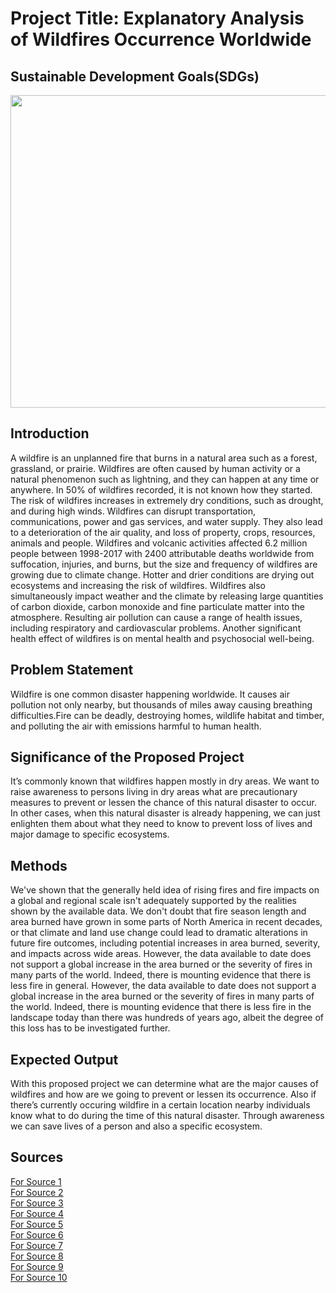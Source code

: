 # Project Title: Explanatory Analysis of Wildfires Occurrence Worldwide
## Sustainable Development Goals(SDGs)
<a href="https://sdgs.un.org/goals/goal15"><img src= "https://user-images.githubusercontent.com/103124210/170488347-86f346e2-6d51-42a8-acea-ea7edddd6a26.png" width= "1500" height = "500"></a>

## Introduction

A wildfire is an unplanned fire that burns in a natural area such as a forest, grassland, or prairie. Wildfires are often caused by human activity or a natural phenomenon such as lightning, and they can happen at any time or anywhere. In 50% of wildfires recorded, it is not known how they started.
The risk of wildfires increases in extremely dry conditions, such as drought, and during high winds. Wildfires can disrupt transportation, communications, power and gas services, and water supply. They also lead to a deterioration of the air quality, and loss of property, crops, resources, animals and people.
Wildfires and volcanic activities affected 6.2 million people between 1998-2017 with 2400 attributable deaths worldwide from suffocation, injuries, and burns, but the size and frequency of wildfires are growing due to climate change. Hotter and drier conditions are drying out ecosystems and increasing the risk of wildfires. Wildfires also simultaneously impact weather and the climate by releasing large quantities of carbon dioxide, carbon monoxide and fine particulate matter into the atmosphere. Resulting air pollution can cause a range of health issues, including respiratory and cardiovascular problems. Another significant health effect of wildfires is on mental health and psychosocial well-being.

## Problem Statement

Wildfire is one common disaster happening worldwide. It causes air pollution not only nearby, but thousands of miles away causing breathing difficulties.Fire can be deadly, destroying homes, wildlife habitat and timber, and polluting the air with emissions harmful to human health.

## Significance of the Proposed Project

It’s commonly known that wildfires happen mostly in dry areas. We want to raise awareness to persons living in dry areas what are precautionary measures to prevent or lessen the chance of this natural disaster to occur. In other cases, when this natural disaster is already happening, we can just enlighten them about what they need to know to prevent loss of lives and major damage to specific ecosystems.

## Methods

We've shown that the generally held idea of rising fires and fire impacts on a global and regional scale isn't adequately supported by the realities shown by the available data. We don't doubt that fire season length and area burned have grown in some parts of North America in recent decades, or that climate and land use change could lead to dramatic alterations in future fire outcomes, including potential increases in area burned, severity, and impacts across wide areas. However, the data available to date does not support a global increase in the area burned or the severity of fires in many parts of the world. Indeed, there is mounting evidence that there is less fire in general. However,
 the data available to date does not support a global increase in the area burned or the severity of fires in many parts of the world. Indeed, there is mounting evidence that there is less fire in the landscape today than there was hundreds of years ago, albeit the degree of this loss has to be investigated further.

## Expected Output
With this proposed project we can determine what are the major causes of wildfires and how are we going to prevent or lessen its occurrence. Also if there’s currently occuring wildfire  in a certain location nearby individuals know what to do during the time of this natural disaster. Through awareness we can save lives of a person and also a specific ecosystem.

## Sources
<a href="https://ucanr.edu/sites/forestry/Wildfire/"> For Source 1</a><br>
<a href="https://www.kaggle.com/datasets/ananthu017/california-wildfire-incidents-20132020"> For Source 2</a><br>
<a href="https://wildfiretoday.com/"> For Source 3</a><br>
<a href="https://www.weather.gov/safety/wildfire"> For Source 4</a><br>
<a href="https://theconversation.com/global/topics/wildfire-3862"> For Source 5</a><br>
<a href="https://www.wunderground.com/prepare/wildfire"> For Source 6</a><br>
<a href="https://www2.gov.bc.ca/gov/content/safety/wildfire-status"> For Source 7</a><br>
<a href="https://www.fs.usda.gov/pnw/page/fire-effects-environment#:~:text=It%20plays%20a%20key%20role,greenhouse%20gas%E2%80%94into%20the%20atmosphere"> For Source 8</a><br>
<a href="https://www.fs.usda.gov/pnw/page/fire-effects-environment#:~:text=It%20plays%20a%20key%20role,greenhouse%20gas%E2%80%94into%20the%20atmosphere"> For Source 9</a><br>
<a href="https://www.lung.org/blog/how-wildfires-affect-health#:~:text=Wildfires%20threaten%20lives%20directly%2C%20and,COPD%20and%20other%20lung%20diseases"> For Source 10</a><br>




